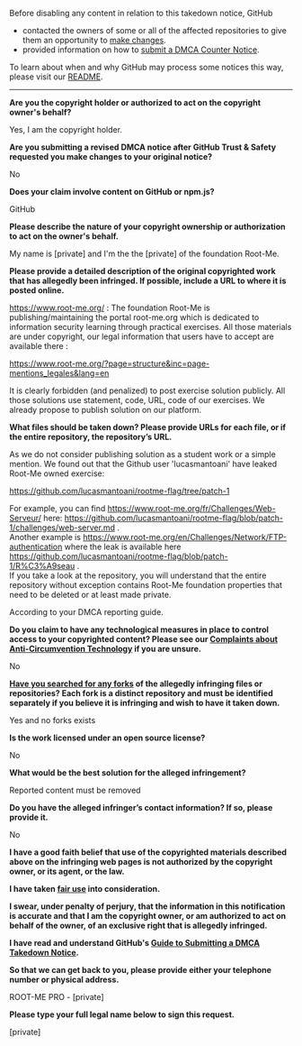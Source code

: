 Before disabling any content in relation to this takedown notice, GitHub
- contacted the owners of some or all of the affected repositories to give them an opportunity to [make changes](https://docs.github.com/en/github/site-policy/dmca-takedown-policy#a-how-does-this-actually-work).
- provided information on how to [submit a DMCA Counter Notice](https://docs.github.com/en/articles/guide-to-submitting-a-dmca-counter-notice).

To learn about when and why GitHub may process some notices this way, please visit our [README](https://github.com/github/dmca/blob/master/README.md#anatomy-of-a-takedown-notice).

---

**Are you the copyright holder or authorized to act on the copyright owner's behalf?**

Yes, I am the copyright holder.

**Are you submitting a revised DMCA notice after GitHub Trust & Safety requested you make changes to your original notice?**

No

**Does your claim involve content on GitHub or npm.js?**

GitHub

**Please describe the nature of your copyright ownership or authorization to act on the owner's behalf.**

My name is [private] and I'm the the [private] of the foundation Root-Me.

**Please provide a detailed description of the original copyrighted work that has allegedly been infringed. If possible, include a URL to where it is posted online.**

https://www.root-me.org/ : The foundation Root-Me is publishing/maintaining the portal root-me.org which is dedicated to information security learning through practical exercises. All those materials are under copyright, our legal information that users have to accept are available there :

https://www.root-me.org/?page=structure&inc=page-mentions_legales&lang=en

It is clearly forbidden (and penalized) to post exercise solution publicly. All those solutions use statement, code, URL, code of our exercises. We already propose to publish solution on our platform.

**What files should be taken down? Please provide URLs for each file, or if the entire repository, the repository’s URL.**

As we do not consider publishing solution as a student work or a simple mention. We found out that the Github user 'lucasmantoani' have leaked Root-Me owned exercise:

https://github.com/lucasmantoani/rootme-flag/tree/patch-1

For example, you can find https://www.root-me.org/fr/Challenges/Web-Serveur/ here: https://github.com/lucasmantoani/rootme-flag/blob/patch-1/challenges/web-server.md .  
Another example is https://www.root-me.org/en/Challenges/Network/FTP-authentication where the leak is available here https://github.com/lucasmantoani/rootme-flag/blob/patch-1/R%C3%A9seau .  
If you take a look at the repository, you will understand that the entire repository without exception contains Root-Me foundation properties that need to be deleted or at least made private.

According to your DMCA reporting guide.

**Do you claim to have any technological measures in place to control access to your copyrighted content? Please see our <a href="https://docs.github.com/articles/guide-to-submitting-a-dmca-takedown-notice#complaints-about-anti-circumvention-technology">Complaints about Anti-Circumvention Technology</a> if you are unsure.**

No

**<a href="https://docs.github.com/articles/dmca-takedown-policy#b-what-about-forks-or-whats-a-fork">Have you searched for any forks</a> of the allegedly infringing files or repositories? Each fork is a distinct repository and must be identified separately if you believe it is infringing and wish to have it taken down.**

Yes and no forks exists

**Is the work licensed under an open source license?**

No

**What would be the best solution for the alleged infringement?**

Reported content must be removed

**Do you have the alleged infringer’s contact information? If so, please provide it.**

No

**I have a good faith belief that use of the copyrighted materials described above on the infringing web pages is not authorized by the copyright owner, or its agent, or the law.**

**I have taken <a href="https://www.lumendatabase.org/topics/22">fair use</a> into consideration.**

**I swear, under penalty of perjury, that the information in this notification is accurate and that I am the copyright owner, or am authorized to act on behalf of the owner, of an exclusive right that is allegedly infringed.**

**I have read and understand GitHub's <a href="https://docs.github.com/articles/guide-to-submitting-a-dmca-takedown-notice/">Guide to Submitting a DMCA Takedown Notice</a>.**

**So that we can get back to you, please provide either your telephone number or physical address.**

ROOT-ME PRO - [private]

**Please type your full legal name below to sign this request.**

[private]
